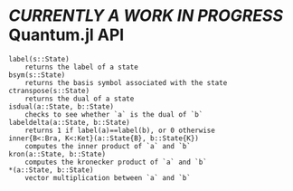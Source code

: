 *CURRENTLY A WORK IN PROGRESS*
Quantum.jl API
===

	label(s::State)
		returns the label of a state
	bsym(s::State)
		returns the basis symbol associated with the state
	ctranspose(s::State)
		returns the dual of a state
	isdual(a::State, b::State)
		checks to see whether `a` is the dual of `b`
	labeldelta(a::State, b::State)
		returns 1 if label(a)==label(b), or 0 otherwise
	inner{B<:Bra, K<:Ket}(a::State{B}, b::State{K})
		computes the inner product of `a` and `b`
	kron(a::State, b::State)
		computes the kronecker product of `a` and `b`
	*(a::State, b::State)
		vector multiplication between `a` and `b`
